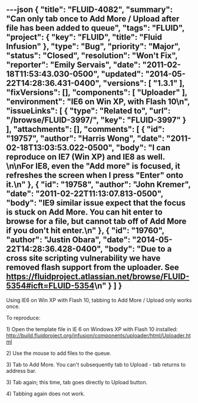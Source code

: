 ---json
{
  "title": "FLUID-4082",
  "summary": "Can only tab once to Add More / Upload after file has been added to queue",
  "tags": "FLUID",
  "project": {
    "key": "FLUID",
    "title": "Fluid Infusion"
  },
  "type": "Bug",
  "priority": "Major",
  "status": "Closed",
  "resolution": "Won't Fix",
  "reporter": "Emily Servais",
  "date": "2011-02-18T11:53:43.030-0500",
  "updated": "2014-05-22T14:28:36.431-0400",
  "versions": [
    "1.3.1"
  ],
  "fixVersions": [],
  "components": [
    "Uploader"
  ],
  "environment": "IE6 on Win XP, with Flash 10\n",
  "issueLinks": [
    {
      "type": "Related to",
      "url": "/browse/FLUID-3997/",
      "key": "FLUID-3997"
    }
  ],
  "attachments": [],
  "comments": [
    {
      "id": "19757",
      "author": "Harris Wong",
      "date": "2011-02-18T13:03:53.022-0500",
      "body": "I can reproduce on IE7 (Win XP) and IE8 as well. &#x20;\n\nFor IE8, even the \"Add more\" is focused, it refreshes the screen when I press \"Enter\" onto it.\n"
    },
    {
      "id": "19758",
      "author": "John Kremer",
      "date": "2011-02-22T11:13:07.813-0500",
      "body": "IE9 similar issue expect that the focus is stuck on Add More. You can hit enter to browse for a file, but cannot tab off of Add More if you don't hit enter.\n"
    },
    {
      "id": "19760",
      "author": "Justin Obara",
      "date": "2014-05-22T14:28:36.428-0400",
      "body": "Due to a cross site scripting vulnerability we have removed flash support from the uploader. See <https://fluidproject.atlassian.net/browse/FLUID-5354#icft=FLUID-5354>\n"
    }
  ]
}
---
Using IE6 on Win XP with Flash 10, tabbing to Add More / Upload only works once.

To reproduce:

1\) Open the template file in IE 6 on Windows XP with Flash 10 installed:\
<http://build.fluidproject.org/infusion/components/uploader/html/Uploader.html>

2\) Use the mouse to add files to the queue.

3\) Tab to Add More. You can't subsequently tab to Upload - tab returns to address bar.

3\) Tab again; this time, tab goes directly to Upload button.

4\) Tabbing again does not work.

        